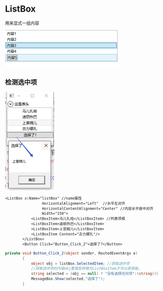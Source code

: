 # ListBox

用来显式一组内容

![image-20191223230624141](list-box-images/image-20191223230624141.png)

## 检测选中项

![image-20191223232551182](list-box-images/image-20191223232551182.png)

```xaml
<ListBox x:Name="listBox" //name属性
                 HorizontalAlignment="Left"  //水平左对齐
                 HorizontalContentAlignment="Center" //内容水平居中对齐
                 Width="150">
            <ListBoxItem>马儿扎哈</ListBoxItem> //列表项框
            <ListBoxItem>迪丽热巴</ListBoxItem>
            <ListBoxItem>上官婉儿</ListBoxItem>
            <ListBoxItem Content="古力娜扎"/>
        </ListBox>
        <Button Click="Button_Click_2">选择了?</Button>
```

```csharp
private void Button_Click_2(object sender, RoutedEventArgs e)
        {
            object obj = listBox.SelectedItem; //获取选中项
            //获取选中项的内容obj要类型转换为ListBoxItem才可以获得值。
            string selected = (obj == null) ? "没有选择任何项":(string)((ListBoxItem)obj).Content;
            MessageBox.Show(selected,"选择了");
        }
```

